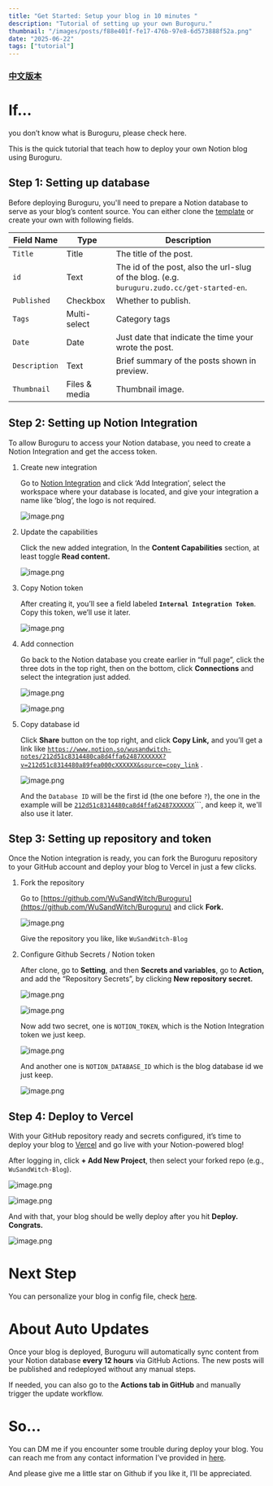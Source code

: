 ```yaml
---
title: "Get Started: Setup your blog in 10 minutes "
description: "Tutorial of setting up your own Buroguru."
thumbnail: "/images/posts/f88e401f-fe17-476b-97e8-6d573888f52a.png"
date: "2025-06-22"
tags: ["tutorial"]
---
```


### [中文版本](https://buroguru.zudo.cc/posts/get-started-zh)


# If…


you don’t know what is Buroguru, please check here.


This is the quick tutorial that teach how to deploy your own Notion blog using Buroguru.


## Step 1: Setting up database


Before deploying Buroguru, you'll need to prepare a Notion database to serve as your blog’s content source. You can either clone the [template](/21ad51c831448068b621f3b5def5dd2d) or create your own with following fields.


| Field Name    | Type          | Description                                                                                 |
| ------------- | ------------- | ------------------------------------------------------------------------------------------- |
| `Title`       | Title         | The title of the post.                                                                      |
| `id`          | Text          | The id of the post, also the url-slug of the blog. (e.g. `buruguru.zudo.cc/get-started-en`. |
| `Published`   | Checkbox      | Whether to publish.                                                                         |
| `Tags`        | Multi-select  | Category tags                                                                               |
| `Date`        | Date          | Just date that indicate the time your wrote the post.                                       |
| `Description` | Text          | Brief summary of the posts shown in preview.                                                |
| `Thumbnail`   | Files & media | Thumbnail image.                                                                            |


## Step 2: Setting up Notion Integration


To allow Buroguru to access your Notion database, you need to create a Notion Integration and get the access token.

1. Create new integration

	Go to [Notion Integration](https://www.notion.so/profile/integrations) and click ‘Add Integration’, select the workspace where your database is located, and give your integration a name like ‘blog’, the logo is not required.


	![image.png](/images/posts/e8e8964f-0a4e-40a3-aa1c-eadf94ff7c0e.png)

2. Update the capabilities

	Click the new added integration, In the **Content Capabilities** section, at least toggle **Read content.**


	![image.png](/images/posts/2ac76243-04e0-4f35-b8e0-cafc1024a061.png)

3. Copy Notion token

	After creating it, you’ll see a field labeled **`Internal Integration Token`**. Copy this token, we’ll use it later.


	![image.png](/images/posts/a5653fd1-4222-43b0-aebc-f38703f25fd0.png)

4. Add connection

	Go back to the Notion database you create earlier in “full page”, click the three dots in the top right, then on the bottom, click **Connections** and select the integration just added.


	![image.png](/images/posts/478206bf-bd63-4e2a-baee-a97515bea26d.png)


	![image.png](/images/posts/18ecbcfe-ba76-4f3f-8006-2bb98b1c963b.png)

5. Copy database id

	Click **Share** button on the top right, and click **Copy Link,** and you’ll get a link like [`https://www.notion.so/wusandwitch-notes/212d51c8314480ca8d4ffa62487XXXXXX?v=212d51c8314480a89fea000cXXXXXX&source=copy_link`](https://www.notion.so/wusandwitch-notes/212d51c8314480ca8d4ffa624873e734?v=212d51c8314480a89fea000c43f4e73f) .


	![image.png](/images/posts/9f0bb8f4-bfc9-48ca-bdca-ece1954e3b5d.png)


	And the `Database ID` will be the first id (the one before `?`), the one in the example will be  [`212d51c8314480ca8d4ffa62487XXXXXX`](https://www.notion.so/wusandwitch-notes/212d51c8314480ca8d4ffa624873e734?v=212d51c8314480a89fea000c43f4e73f)```, and keep it, we'll also use it later.


## Step 3: Setting up repository and token


Once the Notion integration is ready, you can fork the Buroguru repository to your GitHub account and deploy your blog to Vercel in just a few clicks.

1. Fork the repository

	Go to [https://github.com/WuSandWitch/Buroguru](https://github.com/WuSandWitch/Buroguru) and click **Fork.**


	![image.png](/images/posts/84e3b79d-bc31-4aeb-964e-6716a2d2d5c8.png)


	Give the repository you like, like `WuSandWitch-Blog`

2. Configure Github Secrets /  Notion token

	After clone, go to **Setting**, and then **Secrets and variables**, go to **Action,** and add the “Repository Secrets”, by clicking **New repository secret.**


	![image.png](/images/posts/7630520e-2691-4be5-80e8-e47d2fc152f9.png)


	![image.png](/images/posts/b4e1d99b-004b-43f7-abb3-7906126204a1.png)


	Now add two secret, one is `NOTION_TOKEN`, which is the Notion Integration token we just keep.


	![image.png](/images/posts/b922f045-723a-4efb-bb13-d0ece41b83eb.png)


	And another one is `NOTION_DATABASE_ID` which is the blog database id we just keep.


	![image.png](/images/posts/76d74126-f21d-4aee-8159-2e374d33872a.png)


## Step 4: Deploy to Vercel


With your GitHub repository ready and secrets configured, it’s time to deploy your blog to [Vercel](https://vercel.com/) and go live with your Notion-powered blog!


After logging in, click **+ Add New Project**, then select your forked repo (e.g., `WuSandWitch-Blog`).


![image.png](/images/posts/4bf00211-6329-46e9-af7e-5e4f67f66aa6.png)


![image.png](/images/posts/02379e33-1ccd-4e02-83a2-afabc242ca10.png)


And with that, your blog should be welly deploy after you hit **Deploy. Congrats.**


![image.png](/images/posts/bb0ec667-5e99-4501-bd42-21c9d2652b41.png)


# Next Step


You can personalize your blog in config file, check [here](https://buroguru.zudo.cc/posts/config-guide-en).


# About Auto Updates


Once your blog is deployed, Buroguru will automatically sync content from your Notion database **every 12 hours** via GitHub Actions. The new posts will be published and redeployed without any manual steps.


If needed, you can also go to the **Actions tab in GitHub** and manually trigger the update workflow.


# So…


You can DM me if you encounter some trouble during deploy your blog. You can reach me from any contact information I’ve provided in [here](https://wusandwitch.zudo.cc/).


And please give me a little star on Github if you like it, I’ll be appreciated.

